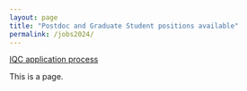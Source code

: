 ```yaml
---
layout: page
title: "Postdoc and Graduate Student positions available"
permalink: /jobs2024/
---
```







[IQC application process](https://uwaterloo.ca/institute-for-quantum-computing/graduate-studies/admissions)


This is a page.
